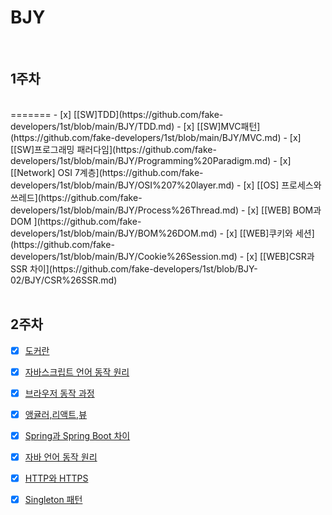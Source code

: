 # BJY

<br/>

## 1주차


<br/>
=======
- [x] [[SW]TDD](https://github.com/fake-developers/1st/blob/main/BJY/TDD.md)
- [x] [[SW]MVC패턴](https://github.com/fake-developers/1st/blob/main/BJY/MVC.md)
- [x] [[SW]프로그래밍 패러다임](https://github.com/fake-developers/1st/blob/main/BJY/Programming%20Paradigm.md)
- [x] [[Network] OSI 7계층](https://github.com/fake-developers/1st/blob/main/BJY/OSI%207%20layer.md)
- [x] [[OS] 프로세스와 쓰레드](https://github.com/fake-developers/1st/blob/main/BJY/Process%26Thread.md)
- [x] [[WEB] BOM과 DOM ](https://github.com/fake-developers/1st/blob/main/BJY/BOM%26DOM.md)
- [x] [[WEB]쿠키와 세션](https://github.com/fake-developers/1st/blob/main/BJY/Cookie%26Session.md)
- [x] [[WEB]CSR과 SSR 차이](https://github.com/fake-developers/1st/blob/BJY-02/BJY/CSR%26SSR.md)

<br/>

<br/>

## 2주차

- [x] [도커란](./Docker.md)
- [x] [자바스크립트 언어 동작 원리](./How%20JavaScript%20Works.md)
- [x] [브라우저 동작 과정](./Browser%20Working%20Process.md)
- [x] [앵귤러,리액트,뷰](./Angular&React&Vue.md)
- [x] [Spring과 Spring Boot 차이](./Spring과%20Spring%20Boot의%20차이.md)
- [x] [자바 언어 동작 원리](./자바%20언어%20동작%20원리.md)
- [x] [HTTP와 HTTPS](./Http%26Https.md)
- [x] [Singleton 패턴](./Singleton%20Pattern.md)

